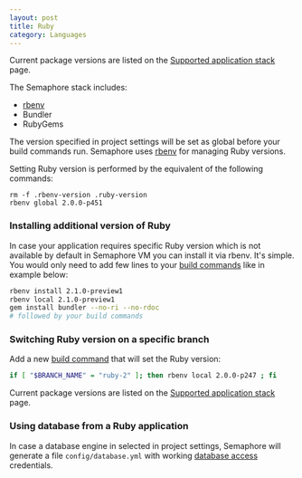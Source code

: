 ```yaml
---
layout: post
title: Ruby
category: Languages
---
```


Current package versions are listed on the [Supported application stack](/docs/supported-stack.html) page.

The Semaphore stack includes:

- [rbenv](https://github.com/sstephenson/rbenv/)
- Bundler
- RubyGems

The version specified in project settings will be set as global before your build commands run. Semaphore uses [rbenv](https://github.com/sstephenson/rbenv) for managing Ruby versions. 

Setting Ruby version is performed by the equivalent of the following commands:

    rm -f .rbenv-version .ruby-version
    rbenv global 2.0.0-p451

### Installing additional version of Ruby

In case your application requires specific Ruby version which is not available by default in Semaphore VM you can install it via rbenv. It's simple. You would only need to add few lines to your [build commands](/docs/customizing-build-commands.html) like in example below:

```bash
rbenv install 2.1.0-preview1
rbenv local 2.1.0-preview1
gem install bundler --no-ri --no-rdoc
# followed by your build commands
```

### Switching Ruby version on a specific branch

Add a new [build command](/docs/customizing-build-commands.html) that will set the Ruby version:

```bash
if [ "$BRANCH_NAME" = "ruby-2" ]; then rbenv local 2.0.0-p247 ; fi
```

Current package versions are listed on the [Supported application stack](/docs/supported-stack.html) page.

### Using database from a Ruby application

In case a database engine in selected in project settings, Semaphore will generate a file `config/database.yml` with working [database access](/docs/database-access.html) credentials.
